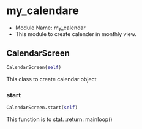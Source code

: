 # my_calendare

- Module Name: my_calendar
- This module to create calender in monthly view.

## CalendarScreen
```python
CalendarScreen(self)
```
This class to create calendar object
### start
```python
CalendarScreen.start(self)
```

This function is to stat.
:return: mainloop()

